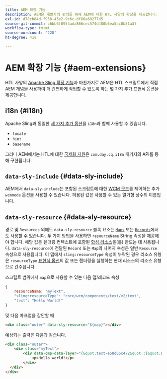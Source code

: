 ```yaml
---
title: AEM 확장 기능
description: AEM은 개발자의 편의를 위해 AEM에 대한 HTL 사양의 확장을 제공합니다.
exl-id: d78cb84d-f958-45e2-9c6c-df86a68277d5
source-git-commit: c6bb6f0954ada866cec574d480b6ea5ac0b51a3f
workflow-type: tm+mt
source-wordcount: '228'
ht-degree: 41%

---
```


# AEM 확장 기능 {#aem-extensions}

HTL 사양의 [Apache Sling 확장 기능](https://sling.apache.org/documentation/bundles/scripting/scripting-htl.html#extensions-of-the-htl-specification-1)과 마찬가지로 AEM은 HTL 스크립트에서 직접 AEM 개념을 사용하여 더 간편하게 작업할 수 있도록 하는 몇 가지 추가 표현식 옵션을 제공합니다.

## i18n {#i18n}

Apache Sling과 동일한 [세 가지 추가 옵션](https://sling.apache.org/documentation/bundles/scripting/scripting-htl.html#i18n)을 `i18n`과 함께 사용할 수 있습니다.

* `locale`
* `hint`
* `basename`

그러나 AEM에서는 HTL에 대한 [국제화 지원](https://experienceleague.adobe.com/en/docs/experience-manager-65/content/implementing/developing/components/internationalization/i18n-dev)은 `com.day.cq.i18n` 패키지의 API를 통해 구현됩니다.

## `data-sly-include` {#data-sly-include}

AEM에서 `data-sly-include`는 포함된 스크립트에 대한 [WCM 모드](https://developer.adobe.com/experience-manager/reference-materials/cloud-service/javadoc/com/day/cq/wcm/api/WCMMode.html)를 제어하는 추가 `wcmmode` 옵션을 사용할 수 있습니다. 허용된 값은 사용할 수 있는 열거형 상수의 이름입니다.

## `data-sly-resource` {#data-sly-resource}

경로 및 `Resources` 외에도 `data-sly-resource` 블록 요소는 [`Maps`](https://docs.oracle.com/en/java/javase/11/docs/api/java.base/java/util/Map.html) 또는 [`Records`](https://github.com/apache/sling-org-apache-sling-scripting-sightly-runtime/blob/master/src/main/java/org/apache/sling/scripting/sightly/Record.java)에서도 사용할 수 있습니다. 두 가지 방법을 사용하면 `resourceName` String 속성을 제공해야 합니다. 해당 값은 렌더링 컨텍스트에 포함된 [합성 리소스](https://www.javadoc.io/doc/org.apache.sling/org.apache.sling.api/latest/org/apache/sling/api/resource/SyntheticResource.html)을(를) 만드는 데 사용됩니다. `data-sly-resource`에 전달된 `Record` 또는 `Map`의 나머지 속성은 일반 `Resource` 속성으로 사용됩니다. 이 맵에서 `sling:resourceType` 속성이 누락된 경우 리소스 유형은 `resourceType` [표현식 옵션](https://github.com/adobe/htl-spec/blob/1.4/SPECIFICATION.md#229-resource)의 값 또는 렌더링을 실행하는 현재 리소스의 리소스 유형으로 간주됩니다.

스크립트 범위에서 `map`으로 사용할 수 있는 다음 맵/레코드 속성

```javascript
{
    resourceName: "myText",
    "sling:resourceType": "core/wcm/components/text/v2/text",
    "text": "Hello World!"
}
```

및 다음 마크업을 감안할 때

```html
<div class="outer" data-sly-resource="${map}"></div>
```

예상되는 출력은 다음과 같습니다.

```html
<div class="outer">
    <div class="myText">
        <div data-cmp-data-layer="{&quot;text-e58d65c472&quot;:{&quot;@type&quot;:&quot;core/wcm/components/text/v2/text&quot;,&quot;xdm:text&quot;:&quot;<p>Hello world!</p>&quot;}}" id="text-e58d65c472" class="cmp-text">
            <p>Hello world!</p>
        </div>
  </div>
</div>
```
